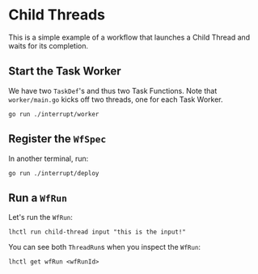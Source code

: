 # Child Threads

This is a simple example of a workflow that launches a Child Thread and waits for its completion.

## Start the Task Worker

We have two `TaskDef`'s and thus two Task Functions. Note that `worker/main.go` kicks off two threads, one for each Task Worker.

```
go run ./interrupt/worker
```

## Register the `WfSpec`

In another terminal, run:

```
go run ./interrupt/deploy
```

## Run a `WfRun`

Let's run the `WfRun`:

```
lhctl run child-thread input "this is the input!"
```

You can see both `ThreadRun`s when you inspect the `WfRun`:

```
lhctl get wfRun <wfRunId>
```
